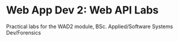 # Web App Dev 2: Web API Labs

Practical labs for the WAD2 module, BSc. Applied/Software Systems Dev/Forensics 
